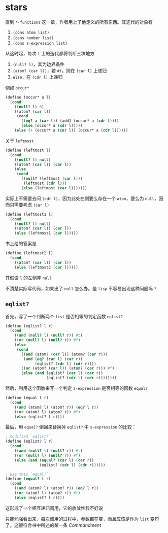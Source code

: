 # stars

直到 `*-functions` 这一章，作者用上了他定义的所有东西。其迭代的对象有

1. `(cons atom list)`
2. `(cons number list)`
3. `(cons s-expression list)`

从这时起，每次 `l` 上的迭代都将判断三块地方

1. `(null? l)`，其为边界条件
2. `(atom? (car l))`，若 `#t`，则在 `(car l)` 上递归
3. `else`，在 `(cdr l)` 上递归

例如 `occur*`

```scheme
(define (occur* a l)
  (cond
    ((null? l) 0)
    ((atom? (car l))
     (cond
       ((eq? a (car l)) (add1 (occur* a (cdr l))))
       (else (occur* a (cdr l)))))
    (else (+ (occur* a (car l)) (occur* a (cdr l))))))
```

关于 `leftmost`

```scheme
(define (leftmost l)
  (cond
    ((null? l) null)
    ((atom? (car l)) (car l))
    (else
     (cond
       ((null? (leftmost (car l)))
        (leftmost (cdr l)))
       (else (leftmost (car l)))))))
```

实际上不需要去问 `(cdr l)`，因为此处左侧要么存在一个 `atom`，要么为 `null`，因而只需要考虑 `(car l)`

```scheme
(define (leftmost1 l)
  (cond
    ((null? l) null)
    ((atom? (car l)) (car l))
    (else (leftmost1 (car l)))))
```

书上给的答案是

```scheme
(define (leftmost2 l)
  (cond
    ((atom? (car l)) (car l))
    (else (leftmost2 (car l)))))
```

其假设 `l` 的左侧非 `null`

不清楚实际写代码，如果出了 `null` 怎么办。是 `lisp` 不容易出现这种问题吗？

## `eqlist?`

首先，写了一个判断两个 `list` 是否相等的判定函数 `eqlist?`

```scheme
(define (eqlist? l r)
  (cond
    ((and (null? l) (null? r)) #t)
    ((or (null? l) (null? r)) #f)
    (else
     (cond
       ((and (atom? (car l)) (atom? (car r)))
        (and (eq? (car l) (car r))
             (eqlist? (cdr l) (cdr r))))
       ((or (atom? (car l)) (atom? (car r))) #f)
       (else (and (eqlist? (car l) (car r))
                  (eqlist? (cdr l) (cdr r))))))))
```

然后，利用这个函数来写一个判定 `s-expression` 是否相等的函数 `equal?`

```scheme
(define (equal l r)
  (cond
    ((and (atom? l) (atom? r)) (eq? l r))
    ((or (atom? l) (atom? r)) #f)
    (else (eqlist? l r))))
```

最后，用 `equal?` 倒回来替换掉 `eqlist?` 中 `s-expression` 的比较：

```scheme
; modified `eqlist?`
(define (eqlist? l r)
  (cond
    ((and (null? l) (null? r)) #t)
    ((or (null? l) (null? r)) #f)
    (else (and (equal? (car l) (car r))
               (eqlist? (cdr l) (cdr r))))))

; use this `equal?`
(define (equal? l r)
  (cond
    ((and (atom? l) (atom? r)) (eq? l r))
    ((or (atom? l) (atom? r)) #f)
    (else (eqlist? l r))))
```

这形成了一个相互递归调用，它的收敛性我不好说

只能勉强看出来，每次调用的过程中，参数都在变，而且应该是作为 `list` 变短了。这很符合书中所述的某一条 *Commandment*
